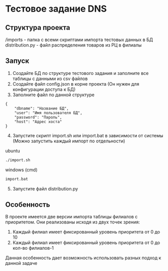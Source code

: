 

# Тестовое задание DNS
## Структура проекта
/imports - папка с всеми скриптами импорта тестовых данных в БД
distribution.py - файл распределения товаров из РЦ в филиалы
## Запуск
1. Создайте БД по структуре тестового задания и заполните все таблицы с данными из csv файлов
2. Создайте файл config.json в корне проекта (Он нужен для конфигурации доступа к БД)
3. Заполните файл по данной структуре 
```
{
	"dbname": "Название БД",
	"user": "Имя пользователя БД",
	"password": "Пароль",
	"host": "Адрес хоста"
}
```
4. Запустите скрипт import.sh или import.bat в зависимости от системы (Можно запустить каждый импорт по отдельности)

ubuntu
```bash
./import.sh
```
windows (cmd)
```bash
import.bat
```
5. Запустите файл distribution.py

## Особенность

В проекте имеется две версии импорта таблицы филиалов с приоритетом. Они реализованы исходя из двух точек зрения:
1. Каждый филиал имеет фиксированный уровень приоритета от 0 до 10
2. Каждый филиал имеет фиксированный уровень приоритета от 0 до кол-во филиалов-1

Данная особенность дает возможность использовать разных подход к данной задаче





